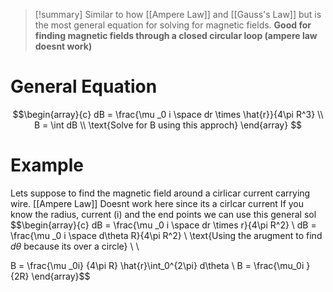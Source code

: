 
>[!summary]
Similar to how [[Ampere Law]] and [[Gauss's Law]] but is the most general equation for solving for magnetic fields. **Good for finding magnetic fields through a closed circular loop (ampere law doesnt work)**
# General Equation

$$\begin{array}{c} 
dB = \frac{\mu _0 i \space dr \times \hat{r}}{4\pi R^3} \\ 
B = \int dB \\ 
\text{Solve for B using this approch}
\end{array} $$

# Example
Lets suppose to find the magnetic field around a cirlicar current carrying wire.  [[Ampere Law]] Doesnt work here since its a cirlcar current 
If you know the radius, current (i) and the end points we can use this general sol
$$\begin{array}{c} 
dB = \frac{\mu _0 i \space dr \times r}{4\pi R^2} \\ 
dB = \frac{\mu _0 i \space d\theta R}{4\pi R^2} \\
\text{Using the arugment to find $d\theta$ because its over a circle}  \\ \\

B = \frac{\mu _0i} {4\pi R} \hat{r}\int_0^{2\pi} d\theta \\
B = \frac{\mu_0i  }{2R}
\end{array}$$

